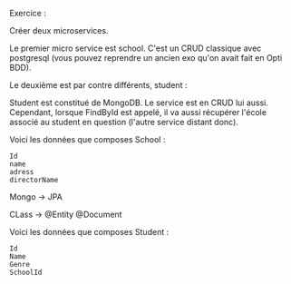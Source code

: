 Exercice :

Créer deux microservices.

Le premier micro service est school. C'est un CRUD classique avec postgresql (vous pouvez reprendre un ancien exo qu'on avait fait en Opti BDD).

Le deuxième est par contre différents, student :

Student est constitué de MongoDB. Le service est en CRUD lui aussi. Cependant, lorsque FindById est appelé, il va aussi récupérer l'école associé au student en question (l'autre service distant donc).

Voici les données que composes School :

    Id
    name
    adress
    directorName

Mongo -> JPA

CLass -> @Entity @Document

Voici les données que composes Student :

    Id
    Name
    Genre
    SchoolId